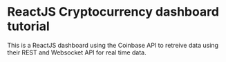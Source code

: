 # ReactJS Cryptocurrency dashboard tutorial
This is a ReactJS dashboard using the Coinbase API to retreive data using their REST and Websocket API for real time data.

